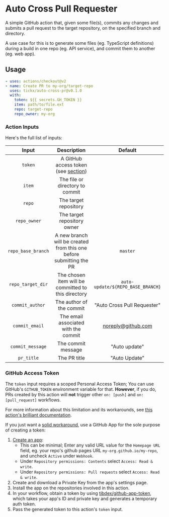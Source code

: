 # Auto Cross Pull Requester

A simple GitHub action that, given some file(s), commits any changes and submits a pull request to the target
repository, on the specified branch and directory.

A use case for this is to generate some files (eg. TypeScript definitions) during a build
in one repo (eg. API service), and commit them to another (eg. web app).

## Usage

```yaml
- uses: actions/checkout@v2
- name: Create PR to my-org/target-repo
  uses: tickx/auto-cross-pr@v0.1.0
  with:
    token: ${{ secrets.GH_TOKEN }}
    item: path/to/file.ext
    repo: target-repo
    repo_owner: my-org
```

### Action Inputs

Here's the full list of inputs:

|      **Input**     |                           **Description**                           |            **Default**            |
|:------------------:|:-------------------------------------------------------------------:|:---------------------------------:|
| `token`            | A GitHub access token (see [section](#github-access-token))         |                                   |
| `item`             | The file or directory to commit                                     |                                   |
| `repo`             | The target repository                                               |                                   |
| `repo_owner`       | The target repository owner                                         |                                   |
| `repo_base_branch` | A new branch will be created from this one before submitting the PR | `master`                          |
| `repo_target_dir`  | The chosen item will be committed to this directory                 | `auto-update/${REPO_BASE_BRANCH}` |
| `commit_author`    | The author of the commit                                            | "Auto Cross Pull Requester"       |
| `commit_email`     | The email associated with the commit                                | noreply@github.com                |
| `commit_message`   | The commit message                                                  | "Auto update"                     |
| `pr_title`         | The PR title                                                        | "Auto Update"                     |

### GitHub Access Token

The `token` input requires a scoped Personal Access Token; You can use GitHub's `GITHUB_TOKEN` environment
variable for that. **However**, if you do, PRs created by this action will **not** trigger other `on: [push]`
and `on: [pull_request]` workflows.

For more information about this limitation and its workarounds, see [this action's brilliant documentation](https://github.com/peter-evans/create-pull-request/blob/master/docs/concepts-guidelines.md#triggering-further-workflow-runs).

If you just want a [solid workaround](https://github.com/peter-evans/create-pull-request/blob/master/docs/concepts-guidelines.md#authenticating-with-github-app-generated-tokens),
use a GitHub App for the sole purpose of creating a token:
1. [Create an app](https://docs.github.com/en/developers/apps/creating-a-github-app):
   - This can be minimal; Enter any valid URL value for the `Homepage URL` field, eg. your repo's github pages URL
   `my-org.github.io/my-repo`, and uncheck `Active` under `Webhook`.
   - Under `Repository permissions: Contents` select `Access: Read & write`.
   - Under `Repository permissions: Pull requests` select `Access: Read & write`.
2. Create and download a Private Key from the app's settings page.
3. Install the app on the repositories involved in this action.
4. In your workflow, obtain a token by using [tibdex/github-app-token](https://github.com/tibdex/github-app-token),
which takes your app's ID and private key and generates a temporary auth token.
5. Pass the generated token to this action's `token` input.
